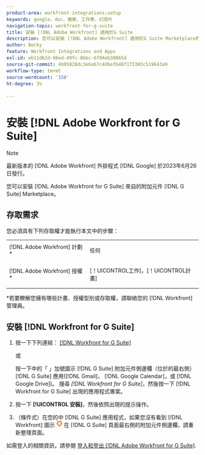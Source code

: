 ```yaml
---
product-area: workfront-integrations;setup
keywords: google，doc，檔案，工作表，幻燈片
navigation-topic: workfront-for-g-suite
title: 安裝 [!DNL Adobe Workfront] 適用於G Suite
description: 您可以安裝 [!DNL Adobe Workfront] 適用於G Suite Marketplace的G Suite附加元件。
author: Becky
feature: Workfront Integrations and Apps
exl-id: eb11d62d-86ed-49fc-8bbc-6f04eb30865d
source-git-commit: 4b95828dc3e6a67c4dbefb46f173303c519643a9
workflow-type: tm+mt
source-wordcount: '158'
ht-degree: 3%

---
```


# 安裝 [!DNL Adobe Workfront for G Suite]

>[!NOTE]
>
>最新版本的 [!DNL Adobe Workfront] 外掛程式 [!DNL Google] 於2023年6月26日發行。

您可以安裝 [!DNL Adobe Workfront for G Suite] 來自的附加元件 [!DNL G Suite] Marketplace。

## 存取需求

您必須具有下列存取權才能執行本文中的步驟：

<table style="table-layout:auto"> 
 <col> 
 <col> 
 <tbody> 
  <tr> 
   <td role="rowheader">[!DNL Adobe Workfront] 計劃*</td> 
   <td> <p>任何</p> </td> 
  </tr> 
  <tr> 
   <td role="rowheader">[!DNL Adobe Workfront] 授權*</td> 
   <td> <p>[！UICONTROL工作]，[！UICONTROL計畫]</p> </td> 
  </tr>
   </tbody> 
</table>

&#42;若要瞭解您擁有哪些計畫、授權型別或存取權，請聯絡您的 [!DNL Workfront] 管理員。

## 安裝 [!DNL Workfront for G Suite]

1. 按一下下列連結： [[!DNL Workfront for G Suite]](https://workspace.google.com/marketplace/app/adobe_workfront/811980987828)

   或

   按一下中的「 」加號圖示 [!DNL G Suite] 附加元件側邊欄（位於的最右側） [!DNL G Suite] 應用([!DNL Gmail]， [!DNL Google Calendar]，或 [!DNL Google Drive])。 搜尋 *[!DNL Workfront for G Suite]*，然後按一下 [!DNL Workfront for G Suite] 出現的應用程式專案。

1. 按一下 **[!UICONTROL 安裝]**，然後依照出現的提示操作。
1. （條件式）在您的中 [!DNL G Suite] 應用程式，如果您沒有看到 [!DNL Workfront] 圖示 ![](assets/wf-lion-icon.png) 在 [!DNL G Suite] 頁面最右側的附加元件側邊欄，請重新整理頁面。

如需登入的相關資訊，請參閱 [登入和登出 [!DNL Adobe Workfront for G Suite]](../../workfront-integrations-and-apps/workfront-for-g-suite/log-in-and-out-wf-for-gsuite.md).
